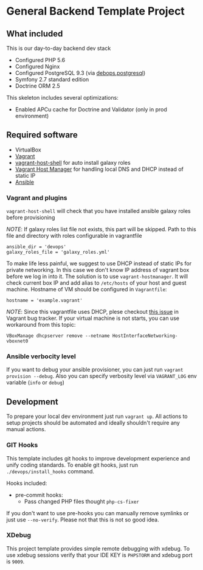 General Backend Template Project
===================================

## What included

This is our day-to-day backend dev stack

 - Configured PHP 5.6
 - Configured Nginx
 - Configured PostgreSQL 9.3 (via [debops.postgresql](https://github.com/ANXS/postgresql))
 - Symfony 2.7 standard edition
 - Doctrine ORM 2.5

This skeleton includes several optimizations:

 - Enabled APCu cache for Doctrine and Validator (only in prod environment)

## Required software

 - VirtualBox
 - [Vagrant](https://www.vagrantup.com/)
 - [vagrant-host-shell](https://github.com/phinze/vagrant-host-shell) for auto install galaxy roles
 - [Vagrant Host Manager](https://github.com/smdahlen/vagrant-hostmanager) for handling local DNS and DHCP instead of static IP
 - [Ansible](http://docs.ansible.com/intro_installation.html)

### Vagrant and plugins

`vagrant-host-shell` will check that you have installed ansible galaxy roles before provisioning

*NOTE*: If galaxy roles list file not exists, this part will be skipped. Path to this file and directory with roles configurable in vagrantfile

```
ansible_dir = 'devops'
galaxy_roles_file = 'galaxy_roles.yml'
```

To make life less painful, we suggest to use DHCP instead of static IPs for private networking. In this case we don't know IP address of vagrant box before we log in into it. The solution is to use `vagrant-hostmanager`. It will check current box IP and add alias to `/etc/hosts` of your host and guest machine. Hostname of VM should be configured in `Vagrantfile`:

```
hostname = 'example.vagrant'
```

*NOTE*: Since this vagrantfile uses DHCP, plese checkout [this issue](https://github.com/mitchellh/vagrant/issues/3083) in Vagrant bug tracker. If your virtual machine is not starts, you can use workaround from this topic:

```
VBoxManage dhcpserver remove --netname HostInterfaceNetworking-vboxnet0
```

### Ansible verbocity level

If you want to debug your ansible provisioner, you can just run `vagrant provision --debug`. Also you can specify verbosity level via `VAGRANT_LOG` env variable (`info` or `debug`)

## Development

To prepare your local dev environment just run `vagrant up`. All actions to setup projects should be automated and ideally shouldn't require any manual actions.

### GIT Hooks

This template includes git hooks to improve development experience and unify coding standards. To enable git hooks, just run `./devops/install_hooks` command.

Hooks included:

 - pre-commit hooks:
    - Pass changed PHP files thought `php-cs-fixer`

If you don't want to use pre-hooks you can manually remove symlinks or just use `--no-verify`. Please not that this is not so good idea.

### XDebug

This project template provides simple remote debugging with xdebug. To use xdebug sessions verify that your IDE KEY is `PHPSTORM` and xdebug port is `9009`.

